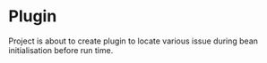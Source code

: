 # Plugin
Project is about to create plugin to locate various issue during bean initialisation before run time.
